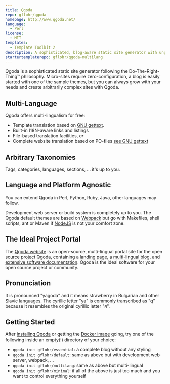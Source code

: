 ```yaml
---
title: Qgoda
repo: gflohr/qgoda
homepage: http://www.qgoda.net/
language:
  - Perl
license:
  - MIT
templates:
  - Template Toolkit 2
description: A sophisticated, blog-aware static site generator with unprecedented multi-language features
startertemplaterepo: gflohr/qgoda-multilang
---
```


Qgoda is a sophisticated static site generator following the Do-The-Right-Thing&trade; philosophy. Micro-sites require zero-configuration, a blog is easily started with one of the sample themes, but you can always grow with your needs and create arbitrarily complex sites with Qgoda.

## Multi-Language

Qgoda offers multi-lingualism for free:

- Template translation based on [GNU gettext](https://www.gnu.org/software/gettext/).
- Built-in I18N-aware links and listings
- File-based translation facilities, _or_
- Complete website translation based on PO-files [see GNU gettext](https://www.gnu.org/software/gettext/)

## Arbitrary Taxonomies

Tags, categories, languages, sections, ... it's up to you.

## Language and Platform Agnostic

You can extend Qgoda in Perl, Python, Ruby, Java, other languages may follow.

Development web server or build system is completely up to you. The Qgoda default themes are based on [Webpack](https://webpack.js.org/) but go with Makefiles, shell scripts, ant or Maven if [NodeJS](https://nodejs.org/) is not your comfort zone.

## The Ideal Project Portal

The [Qgoda website](http://www.qgoda.net/) is an open-source, multi-lingual portal site for the open source project Qgoda, containing a [landing page](http://www.qgoda.net/), a [multi-lingual blog](http://www.qgoda.net/en/news/), and [extensive software documentation](http://www.qgoda.net/en/docs/). Qgoda is the ideal software for your open source project or community.

## Pronunciation

It is pronounced "yagoda" and it means strawberry in Bulgarian and other Slavic languages. The cyrillic letter "ya" is commonly transcribed as "q" because it resembles the original cyrillic letter "я".

## Getting Started

After [installing Qgoda](http://www.qgoda.net/en/docs/installation/) or getting the [Docker image](https://github.com/gflohr/qgoda#user-content-run-qgoda-in-docker-container) going, try one of the following inside an empty(!) directory of your choice:

- `qgoda init gflohr/essential`: a complete blog without any styling
- `qgoda init gflohr/default`: same as above but with development web server, webpack, ...
- `qgoda init gflohr/multilang`: same as above but multi-lingual
- `qgoda init gflohr/minimal`: if all of the above is just too much and you want to control everything yourself
